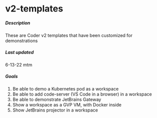 # v2-templates

##### Description
These are Coder v2 templates that have been customized for demonstrations

##### Last updated
6-13-22 mtm

##### Goals
1. Be able to demo a Kubernetes pod as a workspace
1. Be able to add code-server (VS Code in a browser) in a workspace
1. Be able to demonstrate JetBrains Gateway
1. Show a workspace as a GVP VM, with Docker inside
1. Show JetBrains projector in a workspace